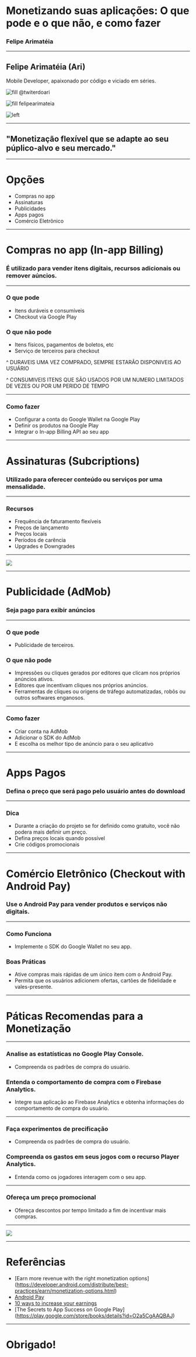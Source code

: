 # Monetizando suas aplicações: O que pode e o que não, e como fazer

### Felipe Arimatéia

---

## **Felipe Arimatéia (Ari)**

Mobile Developer, apaixonado por código e viciado em séries.

![fill](https://raw.githubusercontent.com/felipearimateia/keynotes/master/images/Twitter-48.png) @twiterdoari

![fill](https://raw.githubusercontent.com/felipearimateia/keynotes/master/images/GitHub-48.png) felipearimateia

![left](https://raw.githubusercontent.com/felipearimateia/keynotes/master/images/eu_android.jpg)

---

## "Monetização flexível que se adapte ao seu púplico-alvo e seu mercado."

---

# Opções

- Compras no app
- Assinaturas
- Publicidades
- Apps pagos
- Comércio Eletrônico

---

# Compras no app (In-app Billing)

### É utilizado para vender itens digitais, recursos adicionais ou remover aúncios.

---

### O que pode

- Itens duráveis e consumíveis
- Checkout via Google Play

### O que não pode

- Itens físicos, pagamentos de boletos, etc
- Serviço de terceiros para checkout

^ DURAVEIS UMA VEZ COMPRADO, SEMPRE ESTARÃO DISPONIVEIS AO USUÁRIO

^ CONSUMIVEIS ITENS QUE SÃO USADOS POR UM NUMERO LIMITADOS DE VEZES OU POR UM PERIDO DE TEMPO

---

### Como fazer

- Configurar a conta do Google Wallet na Google Play
- Definir os produtos na Google Play
- Integrar o In-app Billing API ao seu app

---

# Assinaturas (Subcriptions)

### Utilizado para oferecer conteúdo ou serviços por uma mensalidade.

---

### Recursos

- Frequência de faturamento flexíveis
- Preços de lançamento
- Preços locais
- Períodos de carência
- Upgrades e Downgrades

---

![](https://www.youtube.com/watch?v=qpoxRwSNXXQ)

---

# Publicidade (AdMob)

### Seja pago para exibir anúncios

---

### O que pode

- Publicidade de terceiros.

### O que não pode

- Impressões ou cliques gerados por editores que clicam nos próprios anúncios ativos.
- Editores que incentivam cliques nos próprios anúncios. 
- Ferramentas de cliques ou origens de tráfego automatizadas, robôs ou outros softwares enganosos.

---

### Como fazer

- Criar conta na AdMob
- Adicionar o SDK do AdMob
- E escolha os melhor tipo de anúncio para o seu aplicativo

---

# Apps Pagos

### Defina o preço que será pago pelo usuário antes do download

---

### Dica

- Durante a criação do projeto se for definido como gratuito, você não podera mais definir um preço.
- Defina preços locais quando possível
- Crie códigos promocionais

---

# Comércio Eletrônico (Checkout with Android Pay)

### Use o Android Pay para vender produtos e serviços não digitais.

---

### Como Funciona

- Implemente o SDK do Google Wallet no seu app.

### Boas Práticas

- Ative compras mais rápidas de um único item com o Android Pay.
- Permita que os usuários adicionem ofertas, cartões de fidelidade e vales-presente.

---

# Páticas Recomendas para a Monetização

---

### Analise as estatísticas no Google Play Console.

- Compreenda os padrões de compra do usuário.

### Entenda o comportamento de compra com o Firebase Analytics.

- Integre sua aplicação ao Firebase Analytics e obtenha informações do comportamento de compra do usuário.

---

### Faça experimentos de precificação

- Compreenda os padrões de compra do usuário.

### Compreenda os gastos em seus jogos com o recurso Player Analytics. 

- Entenda como os jogadores interagem com o seu app.

---

### Ofereça um preço promocional

- Ofereça descontos por tempo limitado a fim de incentivar mais compras.

---

![](https://www.youtube.com/watch?v=3ks0IwqLNnI)

---

# Referências

- [Earn more revenue with the right monetization options] (https://developer.android.com/distribute/best-practices/earn/monetization-options.html)
- [Android Pay](https://developers.google.com/android-pay/api/)
- [10 ways to increase your earnings](https://www.youtube.com/watch?v=irWymeJ9uXo)
- [The Secrets to App Success on Google Play] (https://play.google.com/store/books/details?id=O2a5CgAAQBAJ)

---

# Obrigado!
